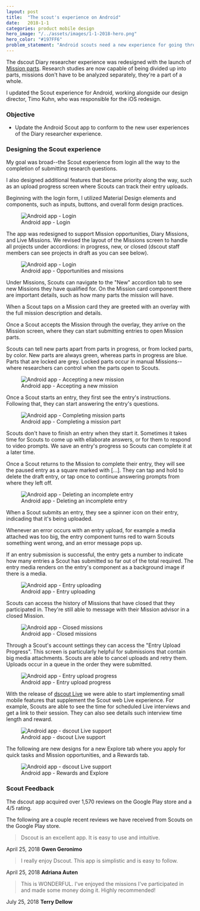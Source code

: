 ```yaml
---
layout: post
title:  "The scout's experience on Android"
date:   2018-1-1
categories: product mobile design
hero_image: "/../assets/images/1-1-2018-hero.png"
hero_color: "#197FF6"
problem_statement: "Android scouts need a new experience for going through the newly re-designed app, containing missions divided into parts."
---
```

The dscout Diary researcher experience was redesigned with the launch of [Mission parts](/product/design/analyzing-entries-with-dscout/). Research studies are now capable of being divided up into parts, missions don't have to be analyzed separately, they're a part of a whole.

I updated the Scout experience for Android, working alongside our design director, Timo Kuhn, who was responsible for the iOS redesign.

### Objective
- Update the Android Scout app to conform to the new user experiences of the Diary researcher experience.

### Designing the Scout experience
My goal was broad--the Scout experience from login all the way to the completion of submitting research questions.

I also designed additional features that became priority along the way, such as an upload progress screen where Scouts can track their entry uploads.

Beginning with the login form, I utilized Material Design elements and components, such as inputs, buttons, and overall form design practices.

<figure>
	<img src="{{ site.baseurl }}/assets/images/android-1.png" title="Android app - Login" />
	<figcaption class="media-caption center">Android app - Login</figcaption>
</figure>

The app was redesigned to support Mission opportunities, Diary Missions, and Live Missions. We revised the layout of the Missions screen to handle all projects under accordions: in progress, new, or closed (dscout staff members can see projects in draft as you can see below).

<figure>
	<img src="{{ site.baseurl }}/assets/images/android-2.png" title="Android app - Login" />
	<figcaption class="media-caption center">Android app - Opportunities and missions</figcaption>
</figure>

Under Missions, Scouts can navigate to the "New" accordion tab to see new Missions they have qualified for. On the Mission card component there are important details, such as how many parts the mission will have.

When a Scout taps on a Mission card they are greeted with an overlay with the full mission description and details.

Once a Scout accepts the Mission through the overlay, they arrive on the Mission screen, where they can start submitting entries to open Mission parts.

Scouts can tell new parts apart from parts in progress, or from locked parts, by color. New parts are always green, whereas parts in progress are blue. Parts that are locked are grey. Locked parts occur in manual Missions--where researchers can control when the parts open to Scouts.

<figure>
	<img src="{{ site.baseurl }}/assets/images/android-3.png" title="Android app - Accepting a new mission" />
	<figcaption class="media-caption center">Android app - Accepting a new mission</figcaption>
</figure>

Once a Scout starts an entry, they first see the entry's instructions. Following that, they can start answering the entry's questions.

<figure>
	<img src="{{ site.baseurl }}/assets/images/android-4.png" title="Android app - Completing mission parts" />
	<figcaption class="media-caption center">Android app - Completing a mission part</figcaption>
</figure>

Scouts don't have to finish an entry when they start it. Sometimes it takes time for Scouts to come up with ellaborate answers, or for them to respond to video prompts. We save an entry's progress so Scouts can complete it at a later time.

Once a Scout returns to the Mission to complete their entry, they will see the paused entry as a square marked with [...]. They can tap and hold to delete the draft entry, or tap once to continue answering prompts from where they left off.

<figure>
	<img src="{{ site.baseurl }}/assets/images/android-5.png" title="Android app - Deleting an incomplete entry" />
	<figcaption class="media-caption center">Android app - Deleting an incomplete entry</figcaption>
</figure>

When a Scout submits an entry, they see a spinner icon on their entry, indicading that it's being uploaded.

Whenever an error occurs with an entry upload, for example a media attached was too big, the entry component turns red to warn Scouts something went wrong, and an error message pops up.

If an entry submission is successful, the entry gets a number to indicate how many entries a Scout has submitted so far out of the total required. The entry media renders on the entry's component as a background image if there is a media.

<figure>
	<img src="{{ site.baseurl }}/assets/images/android-6.png" title="Android app - Entry uploading" />
	<figcaption class="media-caption center">Android app - Entry uploading</figcaption>
</figure>

Scouts can access the history of Missions that have closed that they participated in. They're still able to message with their Mission advisor in a closed Mission.

<figure>
	<img src="{{ site.baseurl }}/assets/images/android-7.png" title="Android app - Closed missions" />
	<figcaption class="media-caption center">Android app - Closed missions</figcaption>
</figure>

Through a Scout's account settings they can access the "Entry Upload Progress". This screen is particularly helpful for submissions that contain big media attachments. Scouts are able to cancel uploads and retry them. Uploads occur in a queue in the order they were submitted.

<figure>
	<img src="{{ site.baseurl }}/assets/images/android-8.png" title="Android app - Entry upload progress" />
	<figcaption class="media-caption center">Android app - Entry upload progress </figcaption>
</figure>

With the release of [dscout Live](https://dscout.com/live) we were able to start implementing small mobile features that supplement the Scout web Live experience. For example, Scouts are able to see the time for scheduled Live interviews and get a link to their session. They can also see details such interview time length and reward.

<figure>
	<img src="{{ site.baseurl }}/assets/images/android-9.png" title="Android app - dscout Live support" />
	<figcaption class="media-caption center">Android app - dscout Live support </figcaption>
</figure>

The following are new designs for a new Explore tab where you apply for quick tasks and Mission opportunities, and a Rewards tab.

<figure>
	<img src="{{ site.baseurl }}/assets/images/android-10.png" title="Android app - dscout Live support" />
	<figcaption class="media-caption center">Android app - Rewards and Explore</figcaption>
</figure>

### Scout Feedback

The dscout app acquired over 1,570 reviews on the Google Play store and a 4/5 rating.

The following are a couple recent reviews we have received from Scouts on the Google Play store.


<blockquote>
	Dscout is an excellent app. It is easy to use and intuitive.
</blockquote>
<date class="post-meta">April 25, 2018</date>
<strong>Gwen Geronimo</strong>

<blockquote>
	I really enjoy Dscout. This app is simplistic and is easy to follow.
</blockquote>
<date class="post-meta">April 25, 2018</date>
<strong>Adriana Auten</strong>

<blockquote>
	This is WONDERFUL. I've enjoyed the missions I've participated in and made some money doing it. Highly recommended!
</blockquote>
<date class="post-meta">July 25, 2018</date>
<strong>Terry Dellow</strong>
